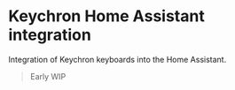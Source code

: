 # Keychron Home Assistant integration

Integration of Keychron keyboards into the Home Assistant.

> Early WIP
